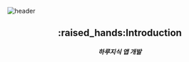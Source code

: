 ![header](https://capsule-render.vercel.app/api?type=wave&color=auto&height=300&section=header&text=Make%20HARU&fontSize=90)
<div align=center><h2>:raised_hands:Introduction</h2></div>
<div align=center><h5>하루지식 앱 개발</h5></div>

